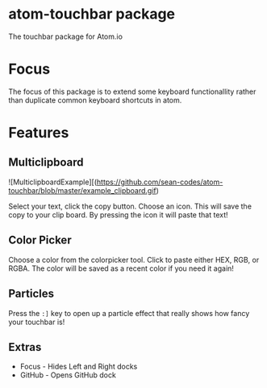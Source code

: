 # atom-touchbar package

The touchbar package for Atom.io

# Focus
The focus of this package is to extend some keyboard functionallity rather than duplicate common keyboard shortcuts in atom.

# Features

## Multiclipboard

![MulticlipboardExample][(https://github.com/sean-codes/atom-touchbar/blob/master/example_clipboard.gif)

Select your text, click the copy button. Choose an icon. This will save the copy to your clip board. By pressing the icon it will paste that text!

## Color Picker

Choose a color from the colorpicker tool. Click to paste either HEX, RGB, or RGBA. The color will be saved as a recent color if you need it again!

## Particles

Press the `:]` key to open up a particle effect that really shows how fancy your touchbar is! 

## Extras
   * Focus - Hides Left and Right docks
   * GitHub - Opens GitHub dock
